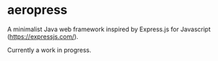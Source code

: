 # aeropress
A minimalist Java web framework inspired by Express.js for Javascript (https://expressjs.com/).

Currently a work in progress.

